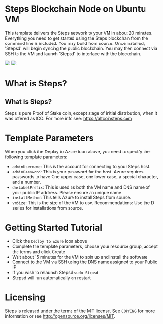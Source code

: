 # Steps Blockchain Node on Ubuntu VM

This template delivers the Steps network to your VM in about 20 minutes.  Everything you need to get started using the Steps blockchain from the command line is included. 
You may build from source.  Once installed, 'Stepsd' will begin syncing the public blockchain. 
You may then connect via SSH to the VM and launch 'Stepsd' to interface with the blockchain.

<a href="https://portal.azure.com/#create/Microsoft.Template/uri/https%3A%2F%2Fraw.githubusercontent.com%2FAzure%2Fazure-quickstart-templates%2Fmaster%2Fsteps-on-ubuntu%2Fazuredeploy.json" target="_blank"><img src="http://azuredeploy.net/deploybutton.png"/></a>
<a href="http://armviz.io/#/?load=https%3A%2F%2Fraw.githubusercontent.com%2FAzure%2Fazure-quickstart-templates%2Fmaster%2Fsteps-on-ubuntu%2Fazuredeploy.json" target="_blank"><img src="http://armviz.io/visualizebutton.png"/></a>

# What is Steps?

What is Steps?
----------------

Steps is pure Proof of Stake coin, except stage of initial distribution, when it was offered as ICO.
For more info see: https://altcoinsteps.com

# Template Parameters

When you click the Deploy to Azure icon above, you need to specify the following template parameters:

* `adminUsername`: This is the account for connecting to your Steps host.
* `adminPassword`: This is your password for the host.  Azure requires passwords to have One upper case, one lower case, a special character, and a number.
* `dnsLabelPrefix`: This is used as both the VM name and DNS name of your public IP address.  Please ensure an unique name.
* `installMethod`: This tells Azure to install Steps from source.
* `vmSize`: This is the size of the VM to use.  Recommendations: Use the D series for installations from source.

# Getting Started Tutorial

* Click the `Deploy to Azure` icon above
* Complete the template parameters, choose your resource group, accept the terms and click Create
* Wait about 15 minutes for the VM to spin up and install the software
* Connect to the VM via SSH using the DNS name assigned to your Public IP
* If you wish to relaunch Stepsd `sudo Stepsd`
* Stepsd will run automatically on restart

# Licensing

Steps is released under the terms of the MIT license. See `COPYING` for more information or see http://opensource.org/licenses/MIT.
